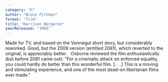 ```yaml
---
category: "h"
author: "Bruce Pittman"
format: "film"
title: "Harrison Bergeron"
yearReleased: "1995"
---
```

Made for TV, and based on the Vonnegut short story, but considerably reworked. Good, but the 2009 version (entitled 2081), which reverted to the original, is appreciably better.
 
Osborne reviewed the film enthusiastically (but before 2081 came out): "For a cinematic attack on enforced equality, you could hardly do better than this wonderful film. [. . .] This is a moving and stimulating experience, and one of the most dead-on libertarian films ever made."
 